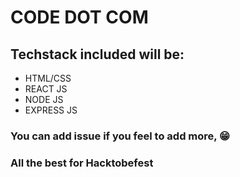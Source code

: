 # CODE DOT COM

## Techstack included will be:
- HTML/CSS
- REACT JS
- NODE JS
- EXPRESS JS

### You can add issue if you feel to add more, 😁
### All the best for Hacktobefest

